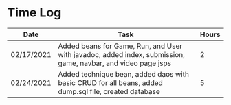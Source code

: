 # Time Log

| Date | Task | Hours |
|------|------|-------|
|02/17/2021|Added beans for Game, Run, and User with javadoc, added index, submission, game, navbar, and video page jsps|2|
|02/24/2021|Added technique bean, added daos with basic CRUD for all beans, added dump.sql file, created database|5|